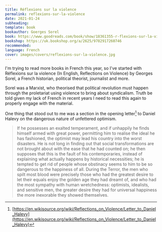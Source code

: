 ```yaml
---
title: Réflexions sur la violence
permalink: reflexions-sur-la-violence
date: 2021-01-24
subheading: 
template: book
bookauthor: Goerges Sorel
book: https://www.goodreads.com/book/show/18361355-r-flexions-sur-la-violence
bookshop: https://uk.bookshop.org/a/2625/9782917260746
recommended: 
language: French
cover: images/covers/reflexions-sur-la-violence.jpg
---
```


I'm trying to read more books in French this year, so I've started with Réflexions sur la violence (In English, Reflections on Violence) by Georges Sorel, a French historian, political theorist, journalist and more.

Sorel was a Marxist, who theorised that political revolution must happen through the proletariat using violence to bring about syndicalism. Truth be told given my lack of French in recent years I need to read this again to properly engage with the material.

One thing that stood out to me was a section in the opening letter[^1] to Daniel Halevy on the dangerous nature of unfettered optimism.

> If he possesses an exalted temperament, and if unhappily he finds himself armed with great power, permitting him to realise the ideal he has fashioned, the optimist may lead his country into the worst disasters. He is not long in finding out that social transformations are not brought about with the ease that he had counted on; he then supposes that this is the fault of his contemporaries, instead of explaining what actually happens by historical necessities; he is tempted to get rid of people whose obstinacy seems to him to be so dangerous to the happiness of all. During the Terror, the men who spilt most blood were precisely those who had the greatest desire to let their equals enjoy the golden age they had dreamt of, and who had the most sympathy with human wretchedness: optimists, idealists, and sensitive men, the greater desire they had for universal happiness the more inexorable they showed themselves.

[^1]: [https://en.wikisource.org/wiki/Reflections_on_Violence/Letter_to_Daniel_Halevy](https://en.wikisource.org/wiki/Reflections_on_Violence/Letter_to_Daniel_Halevy)